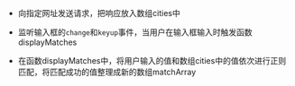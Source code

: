 * 向指定网址发送请求，把响应放入数组cities中

* 监听输入框的`change`和`keyup`事件，当用户在输入框输入时触发函数displayMatches

* 在函数displayMatches中，将用户输入的值和数组cities中的值依次进行正则匹配，将匹配成功的值整理成新的数组matchArray


